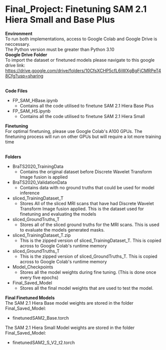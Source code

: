 # Final_Project: Finetuning SAM 2.1 Hiera Small and Base Plus
**Environment**<br>
To run both implementations, access to Google Colab and Google Drive is neccessary. <br>
The Python version must be greater than Python 3.10 <br>
**Google Drive Folder**<br>
To import the dataset or finetuned models please navigate to this google drive link: <br>
https://drive.google.com/drive/folders/10CfsXCHP5cfL6iWXgBgFjCMRPeT48Cfg?usp=sharing

<br>**Code Files**<br>
* FP_SAM_HBase.ipynb <br>
  * Contains all the code utilised to finetune SAM 2.1 Hiera Base Plus <br>
* FP_SAM_HS.ipynb <br>
  * Contains all the code utilised to finetune SAM 2.1 Hiera Small<br>

**Finetuning**<br>
For optimal finetuning, please use Google Colab's A100 GPUs. The finetuning process will run on other GPUs but will require a lot more training time <br>

<br> **Folders** <br>
* BraTS2020_TrainingData<br>
  * Contains the original dataset before Discrete Wavelet Transform Image fusion is applied<br>
* BraTS2020_ValidationData<br>
  * Contains data with no ground truths that could be used for model inference<br>
* sliced_TrainingDataset_T<br>
  * Stores All of the sliced MRI scans that have had Discrete Wavelet Transform Image fusion applied. This is the dataset used for finetuning and evaluating the models<br>
* sliced_GroundTruths_T<br>
  * Stores all of the sliced ground truths for the MRI scans. This is used to evaluate the models generated masks.<br>
* sliced_TrainingDataset_T.zip<br>
  * This is the zipped version of sliced_TrainingDataset_T. This is copied across to Google Colab's runtime memory<br>
* sliced_GroundTruths_T<br>
  * This is the zipped version of sliced_GroundTruths_T. This is copied across to Google Colab's runtime memory<br>
* Model_Checkpoints<br>
  * Stores all the model weights during fine tuning. (This is done once every five epochs)<br>
* Final_Saved_Model<br>
  * Stores all the final model weights that are used to test the model.<br>


**Final Finetuned Models**<br>
The SAM 2.1 Hiera Base model weights are stored in the folder Final_Saved_Model:
* finetunedSAM2_Base.torch

The SAM 2.1 Hiera Small Model weights are stored in the folder Final_Saved_Model:
* finetunedSAM2_S_V2_t2.torch
